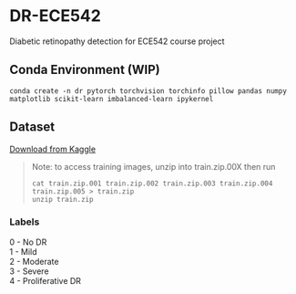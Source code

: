 # DR-ECE542
Diabetic retinopathy detection for ECE542 course project

## Conda Environment (WIP)
```conda create -n dr pytorch torchvision torchinfo pillow pandas numpy matplotlib scikit-learn imbalanced-learn ipykernel```

## Dataset
[Download from Kaggle](https://www.kaggle.com/competitions/diabetic-retinopathy-detection/data)
>Note: to access training images, unzip into train.zip.00X then run
>```
>cat train.zip.001 train.zip.002 train.zip.003 train.zip.004 train.zip.005 > train.zip
>unzip train.zip
>```

### Labels  
0 - No DR  
1 - Mild  
2 - Moderate  
3 - Severe  
4 - Proliferative DR  